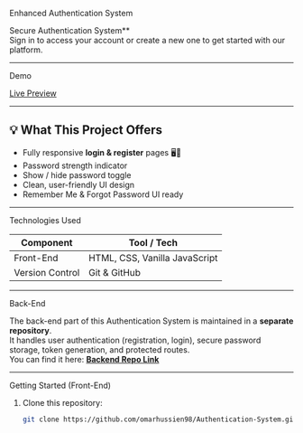 Enhanced Authentication System

Secure Authentication System**  
Sign in to access your account or create a new one to get started with our platform.

---

Demo

[Live Preview](https://omarhussien98.github.io/Authentication-System/)  

---

## 💡 What This Project Offers

- Fully responsive **login & register** pages 🖥️📱  
- Password strength indicator  
- Show / hide password toggle  
- Clean, user-friendly UI design  
- Remember Me & Forgot Password UI ready

---

Technologies Used

| Component | Tool / Tech |
|-----------|-------------|
| Front-End | HTML, CSS, Vanilla JavaScript |
| Version Control | Git & GitHub |

---

Back-End

The back-end part of this Authentication System is maintained in a **separate repository**.  
It handles user authentication (registration, login), secure password storage, token generation, and protected routes.  
You can find it here: **[Backend Repo Link](https://github.com/omarhussien98/Authentication-System-back-end)**

---

Getting Started (Front-End)

1. Clone this repository:  
   ```bash
   git clone https://github.com/omarhussien98/Authentication-System.git
